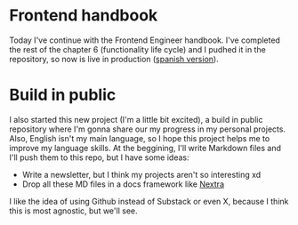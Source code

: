 # Frontend handbook

Today I've continue with the Frontend Engineer handbook. I've completed the rest of the chapter 6 (functionality life cycle) and I pudhed it in the repository, so now is live in production ([spanish version](https://www.frontendhandbook.engineer/capitulos/ciclo-de-vida-funcionalidad)).

# Build in public

I also started this new project (I'm a little bit excited), a build in public repository where I'm gonna share our my progress in my personal projects. Also, English isn't my main language, so I hope this project helps me to improve my language skills. At the beggining, I'll write Markdown files and I'll push them to this repo, but I have some ideas:

- Write a newsletter, but I think my projects aren't so interesting xd
- Drop all these MD files in a docs framework like [Nextra](https://nextra.site/)

I like the idea of using Github instead of Substack or even X, because I think this is most agnostic, but we'll see.
